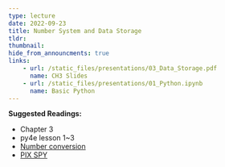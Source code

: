 ```yaml
---
type: lecture
date: 2022-09-23
title: Number System and Data Storage
tldr: 
thumbnail: 
hide_from_announcments: true
links: 
    - url: /static_files/presentations/03_Data_Storage.pdf
      name: CH3 Slides
    - url: /static_files/presentations/01_Python.ipynb
      name: Basic Python   
---
```

**Suggested Readings:**
- Chapter 3
- py4e lesson 1~3
- [Number conversion](https://www.rapidtables.com/convert/number/index.html)
- [PIX SPY](https://pixspy.com/)
